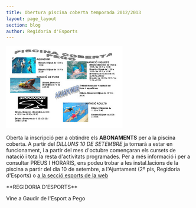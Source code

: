 ```yaml
---
title: Obertura piscina coberta temporada 2012/2013
layout: page_layout
section: blog
author: Regidoria d'Esports
---
```


<a class="salone-image center" href="/pdf/noticies/20120829-OberturaPiscinaCoberta20122013.pdf">
	<img src="/images/news/20120829_obertura_piscina_coberta_2012_2013.jpg" />
</a>

Oberta la inscripció per a obtindre els **ABONAMENTS**  per a la piscina coberta. A partir del *DILLUNS 10 DE SETEMBRE* ja tornarà a estar en funcionament, i a partir del mes d'octubre començaran els cursets de natació i tota la resta d'activitats programades.
Per a més informació i per a consultar PREUS I HORARIS, ens podeu trobar a les instal.lacions de la piscina a partir del dia 10 de setembre, a l'Ajuntament (2º pis, Regidoria d'Esports) o [a la secció esports de la web](/esports/instalacions.html)

<div class="center" markdown="1">
**REGIDORIA D'ESPORTS**

Vine a Gaudir de l'Esport a Pego
</div>